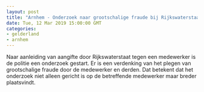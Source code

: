 ```yaml
---
layout: post
title: "Arnhem - Onderzoek naar grootschalige fraude bij Rijkswaterstaat"
date: Tue, 12 Mar 2019 15:00:00 GMT
categories: 
- gelderland 
- arnhem 
---
```


Naar aanleiding van aangifte door Rijkswaterstaat tegen een medewerker is de politie een onderzoek gestart. Er is een verdenking van het plegen van grootschalige fraude door de medewerker en derden. Dat betekent dat het onderzoek niet alleen gericht is op de betreffende medewerker maar breder plaatsvindt.

